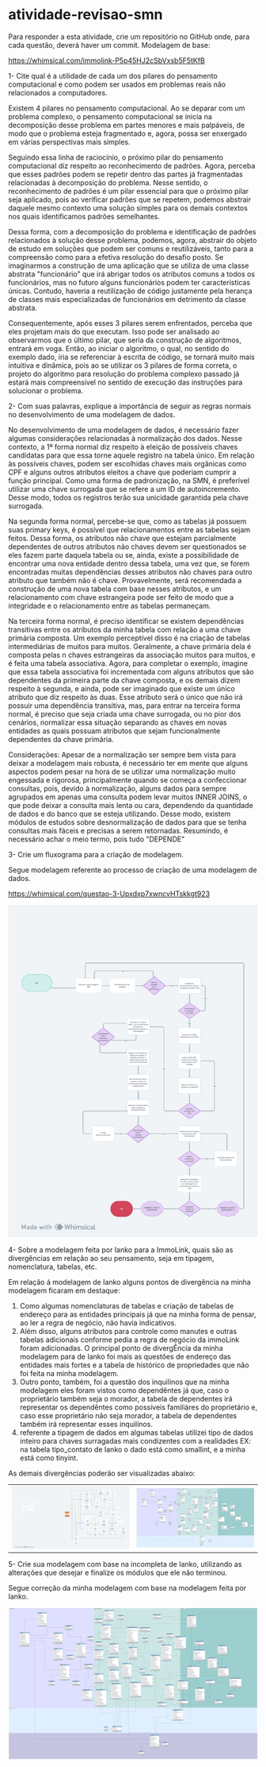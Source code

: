 # atividade-revisao-smn

Para responder a esta atividade, crie um repositório no GitHub onde, para cada questão, deverá haver um commit.
Modelagem de base:

https://whimsical.com/immolink-P5p45HJ2cSbVxsb5F5tKfB

1- Cite qual é a utilidade de cada um dos pilares do pensamento computacional e como podem ser usados em problemas reais não relacionados a computadores.

Existem 4 pilares no pensamento computacional. Ao se deparar com um problema complexo, o pensamento computacional se inicia na decomposição desse problema em partes menores e mais palpáveis, de modo que o problema esteja fragmentado e, agora, possa ser enxergado em várias perspectivas mais simples.

Seguindo essa linha de raciocínio, o próximo pilar do pensamento computacional diz respeito ao reconhecimento de padrões. Agora, perceba que esses padrões podem se repetir dentro das partes já fragmentadas relacionadas à decomposição do problema. Nesse sentido, o reconhecimento de padrões é um pilar essencial para que o próximo pilar seja aplicado, pois ao verificar padrões que se repetem, podemos abstrair daquele mesmo contexto uma solução simples para os demais contextos nos quais identificamos padrões semelhantes.

Dessa forma, com a decomposição do problema e identificação de padrões relacionados à solução desse problema, podemos, agora, abstrair do objeto de estudo em soluções que podem ser comuns e reutilizáveis, tanto para a compreensão como para a efetiva resolução do desafio posto. Se imaginarmos a construção de uma aplicação que se utiliza de uma classe abstrata "funcionário" que irá abrigar todos os atributos comuns a todos os funcionários, mas no futuro alguns funcionários podem ter características únicas. Contudo, haveria a reutilização de código justamente pela herança de classes mais especializadas de funcionários em detrimento da classe abstrata.

Consequentemente, após esses 3 pilares serem enfrentados, perceba que eles projetam mais do que executam. Isso pode ser analisado ao observarmos que o último pilar, que seria da construção de algoritmos, entrará em voga. Então, ao iniciar o algoritmo, o qual, no sentido do exemplo dado, iria se referenciar à escrita de código, se tornará muito mais intuitiva e dinâmica, pois ao se utilizar os 3 pilares de forma correta, o projeto do algoritmo para resolução do problema complexo passado já estará mais compreensível no sentido de execução das instruções para solucionar o problema.



2- Com suas palavras, explique a importância de seguir as regras normais no desenvolvimento de uma modelagem de dados.

No desenvolvimento de uma modelagem de dados, é necessário fazer algumas considerações relacionadas à normalização dos dados. Nesse contexto, a 1ª forma normal diz respeito à eleição de possíveis chaves candidatas para que essa torne aquele registro na tabela único. Em relação às possíveis chaves, podem ser escolhidas chaves mais orgânicas como CPF e alguns outros atributos eleitos a chave que poderiam cumprir a função principal. Como uma forma de padronização, na SMN, é preferível utilizar uma chave surrogada que se refere a um ID de autoincremento. Desse modo, todos os registros terão sua unicidade garantida pela chave surrogada.

Na segunda forma normal, percebe-se que, como as tabelas já possuem suas primary keys, é possível que relacionamentos entre as tabelas sejam feitos. Dessa forma, os atributos não chave que estejam parcialmente dependentes de outros atributos não chaves devem ser questionados se eles fazem parte daquela tabela ou se, ainda, existe a possibilidade de encontrar uma nova entidade dentro dessa tabela, uma vez que, se forem encontradas muitas dependências desses atributos não chaves para outro atributo que também não é chave. Provavelmente, será recomendada a construção de uma nova tabela com base nesses atributos, e um relacionamento com chave estrangeira pode ser feito de modo que a integridade e o relacionamento entre as tabelas permaneçam.

Na terceira forma normal, é preciso identificar se existem dependências transitivas entre os atributos da minha tabela com relação a uma chave primária composta. Um exemplo perceptível disso é na criação de tabelas intermediárias de muitos para muitos. Geralmente, a chave primária dela é composta pelas n chaves estrangeiras da associação muitos para muitos, e é feita uma tabela associativa. Agora, para completar o exemplo, imagine que essa tabela associativa foi incrementada com alguns atributos que são dependentes da primeira parte da chave composta, e os demais dizem respeito à segunda, e ainda, pode ser imaginado que existe um único atributo que diz respeito às duas. Esse atributo será o único que não irá possuir uma dependência transitiva, mas, para entrar na terceira forma normal, é preciso que seja criada uma chave surrogada, ou no pior dos cenários, normalizar essa situação separando as chaves em novas entidades as quais possuam atributos que sejam funcionalmente dependentes da chave primária.

Considerações: Apesar de a normalização ser sempre bem vista para deixar a modelagem mais robusta, é necessário ter em mente que alguns aspectos podem pesar na hora de se utilizar uma normalização muito engessada e rigorosa, principalmente quando se começa a confeccionar consultas, pois, devido à normalização, alguns dados para sempre agrupados em apenas uma consulta podem levar muitos INNER JOINS, o que pode deixar a consulta mais lenta ou cara, dependendo da quantidade de dados e do banco que se esteja utilizando. Desse modo, existem módulos de estudos sobre desnormalização de dados para que se tenha consultas mais fáceis e precisas a serem retornadas. Resumindo, é necessário achar o meio termo, pois tudo "DEPENDE"
    


3- Crie um fluxograma para a criação de modelagem.

Segue modelagem referente ao processo de criação de uma modelagem de dados. 

https://whimsical.com/questao-3-Upxdxp7xwncvHTskkgt923
     
![Fluxograma](Questao3.png)
 

4- Sobre a modelagem feita por Ianko para a ImmoLink, quais são as divergências em relação ao seu pensamento, seja em tipagem, nomenclatura, tabelas, etc.

Em relação á modelagem de Ianko alguns pontos de divergência na minha modelagem ficaram em destaque:
1. Como algumas nomenclaturas de tabelas e criação de tabelas de endereço para as entidades principais já que na minha forma de pensar, ao ler a regra de negócio, não havia    indicativos. 
2. Além disso, alguns atributos para controle como manutes e outras tabelas adicionais conforme pedia a regra de negócio da immoLink foram adicionadas. O principal ponto de divergÊncia da minha modelagem para de Ianko foi mais as questões de endereço das entidades mais fortes e a tabela de histórico de propriedades que não foi feita na minha modelagem. 
3.  Outro ponto, também, foi a questão dos inquilinos que na minha modelagem eles foram vistos como dependêntes já que, caso o proprietário também seja o morador, a tabela de dependentes irá representar os dependêntes como possíveis familiáres do proprietário e, caso esse proprietário não seja morador, a tabela de dependentes também irá representar esses inquilinos.  
4. referente a tipagem de dados em algumas tabelas utilizei tipo de dados inteiro para chaves surragadas mais condizentes com a realidades EX: na tabela tipo_contato de Ianko o dado está como smallint, e a minha está como tinyint. 

As demais divergências poderão ser visualizadas abaixo: 

<table>
  <tr>
    <td><img src="ImmoLink.png" alt="immolinkIanko"></td>
    <td><img src="ImmoLinkAdriel.png" alt="ImmolinkAdriel"></td>
  </tr>
</table>


5- Crie sua modelagem com base na incompleta de Ianko, utilizando as alterações que desejar e finalize os módulos que ele não terminou.

Segue correção da minha modelagem com base na modelagem feita por Ianko. 

![Fluxograma](ImmoLinkFinalAdrielpng.png)
